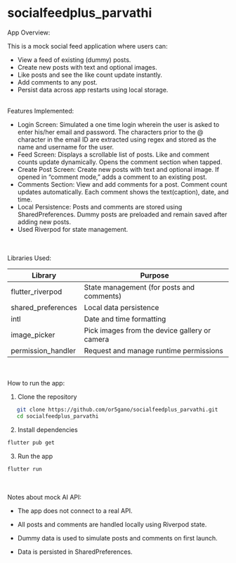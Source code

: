 # socialfeedplus_parvathi

App Overview:  
  
  This is a mock social feed application where users can:
- View a feed of existing (dummy) posts.
- Create new posts with text and optional images.
- Like posts and see the like count update instantly.
- Add comments to any post.
- Persist data across app restarts using local storage.



<br>Features Implemented:
 - Login Screen: Simulated a one time login wherein the user is asked to enter his/her email and password. The characters prior to the @ character in the email ID are extracted using regex and stored as the name and username for the user.
 - Feed Screen: Displays a scrollable list of posts. Like and comment counts update dynamically. Opens the comment section when tapped.
 - Create Post Screen: Create new posts with text and optional image. If opened in “comment mode,” adds a comment to an existing post.
 - Comments Section: View and add comments for a post. Comment count updates automatically. Each comment shows the text(caption), date, and time.
 - Local Persistence: Posts and comments are stored using SharedPreferences. Dummy posts are preloaded and remain saved after adding new posts.
 - Used Riverpod for state management.

<br><br>Libraries Used:
 
  | Library            | Purpose                                           |
|--------------------|---------------------------------------------------|
| flutter_riverpod   | State management (for posts and comments)         |
| shared_preferences | Local data persistence                            |
| intl               | Date and time formatting                          |
| image_picker       | Pick images from the device gallery or camera     |
| permission_handler | Request and manage runtime permissions           |

<br><br>How to run the app:<br>
1. Clone the repository

```bash
   git clone https://github.com/or5gano/socialfeedplus_parvathi.git
   cd socialfeedplus_parvathi
```

2. Install dependencies

```bash
flutter pub get
```


3. Run the app
```bash
flutter run
```

<br><br>Notes about mock AI API:<br>
- The app does not connect to a real API.

- All posts and comments are handled locally using Riverpod state.

- Dummy data is used to simulate posts and comments on first launch.

- Data is persisted in SharedPreferences.

